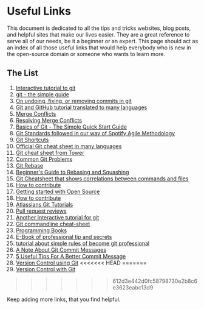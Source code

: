 # Useful Links

This document is dedicated to all the tips and tricks websites, blog posts, and helpful sites that make our lives easier. They are a great reference to serve all of our needs, be it a beginner or an expert. This page should act as an index of all those useful links that would help everybody who is new in the open-source domain or someone who wants to learn more.

## The List
1.  [Interactive tutorial to git](https://try.github.io)
2.  [git - the simple guide](http://rogerdudler.github.io/git-guide/)
3.  [On undoing, fixing, or removing commits in git](http://sethrobertson.github.io/GitFixUm/fixup.html)
4.  [Git and GitHub tutorial translated to many languages](https://github.com/Roshanjossey/first-contributions)
5.  [Merge Conflicts](https://www.git-tower.com/learn/git/ebook/en/command-line/advanced-topics/merge-conflicts)
6.  [Resolving Merge Conflicts](https://githowto.com/resolving_conflicts)
7. [Basics of Git - The Simple Quick Start Guide](https://blog.praveen.science/basics-of-git-the-quick-start-guide/)
8. [Git Standards followed in our way of Spotify Agile Methodology](https://blog.praveen.science/git-standards-followed-in-our-way-of-spotify-agile-methodolgy/)
9. [Git Shortcuts](https://blog.praveen.science/git-shortcuts/)
10.  [Official Git cheat sheet in many languages](https://services.github.com/on-demand/resources/cheatsheets)
11.  [Git cheat sheet from Tower](https://www.git-tower.com/learn/cheat-sheets/git)
12.  [Common Git Problems](https://www.codementor.io/citizen428/git-tutorial-10-common-git-problems-and-how-to-fix-them-aajv0katd)
13. [Git Rebase](https://blog.gitprime.com/git-rebase-an-illustrated-guide/)
14. [Beginner's Guide to Rebasing and Squashing](https://github.com/servo/servo/wiki/Beginner%27s-guide-to-rebasing-and-squashing)
15. [Git Cheatsheet that shows correlations between commands and files](http://ndpsoftware.com/git-cheatsheet.html)
16. [How to contribute](https://opensource.guide/how-to-contribute/)
17. [Getting started with Open Source](https://github.com/OpenSourceHelpCommunity/Getting-Started-With-Contributing-to-Open-Sources)
18. [How to contribute](https://github.com/freeCodeCamp/how-to-contribute-to-open-source)
19. [Atlassians Git Tutorials](https://www.atlassian.com/git)
20. [Pull request reviews](https://help.github.com/articles/about-pull-request-reviews/)
21. [Another Interactive tutorial for git](https://learngitbranching.js.org/)
22. [Git commandline cheat-sheet](https://gist.github.com/davfre/8313299)
23. [Programming Books](https://github.com/EbookFoundation/free-programming-books)
24. [E-Book of professional tip and secrets](https://goalkicker.com/GitBook/GitProfessionalTipsSecrets.pdf)
25. [tutorial about simple rules of become git professional](https://medium.freecodecamp.org/follow-these-simple-rules-and-youll-become-a-git-and-github-master-e1045057468f)
26. [A Note About Git Commit Messages](https://tbaggery.com/2008/04/19/a-note-about-git-commit-messages.html)
27. [5 Useful Tips For A Better Commit Message](https://thoughtbot.com/blog/5-useful-tips-for-a-better-commit-message)
28. [Version Control using Git](https://ourcodingclub.github.io/2017/02/27/git.html)
<<<<<<< HEAD
=======
29. [Version Control with Git](https://www.udacity.com/course/version-control-with-git--ud123)
>>>>>>> 612d3e442d0fc58798730e2b8c6e3623eabc13d9

Keep adding more links, that you find helpful.
